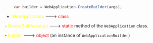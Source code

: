 ```cs
	var builder = WebApplication.CreateBuilder(args);
```



- <span style="color:rgb(255, 255, 0)">WebApplication </span>---> <span style="color:rgb(255, 0, 0)">class</span>
    
-<span style="color:rgb(255, 255, 0)"> CreateBuilder(args)</span>  ---> <span style="color:rgb(255, 0, 0)">static</span> method of the `WebApplication` class.
    
-<span style="color:rgb(255, 255, 0)"> builder</span> ---> <span style="color:rgb(255, 0, 0)">object</span> (an instance of `WebApplicationBuilder`)
